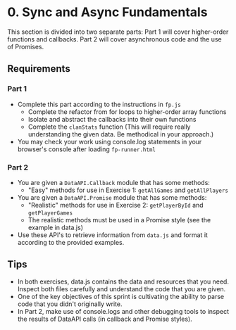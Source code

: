 # 0. Sync and Async Fundamentals

This section is divided into two separate parts: Part 1 will cover higher-order functions and callbacks. Part 2 will cover asynchronous code and the use of Promises.

## Requirements

### Part 1

- Complete this part according to the instructions in `fp.js`
  - Complete the refactor from for loops to higher-order array functions
  - Isolate and abstract the callbacks into their own functions
  - Complete the `clanStats` function (This will require really understanding the given data. Be methodical in your approach.)
- You may check your work using console.log statements in your browser's console after loading `fp-runner.html`

### Part 2

- You are given a `DataAPI.Callback` module that has some methods:
  - "Easy" methods for use in Exercise 1: `getAllGames` and `getAllPlayers`
- You are given a `DataAPI.Promise` module that has some methods:
  - "Realistic" methods for use in Exercise 2: `getPlayerById` and `getPlayerGames`
  - The realistic methods must be used in a Promise style (see the example in data.js)
- Use these API's to retrieve information from `data.js` and format it according to the provided examples.

## Tips

- In both exercises, data.js contains the data and resources that you need. Inspect both files carefully and understand the code that you are given.
- One of the key objectives of this sprint is cultivating the ability to parse code that you didn't originally write.
- In Part 2, make use of console.logs and other debugging tools to inspect the results of DataAPI calls (in callback and Promise styles).
